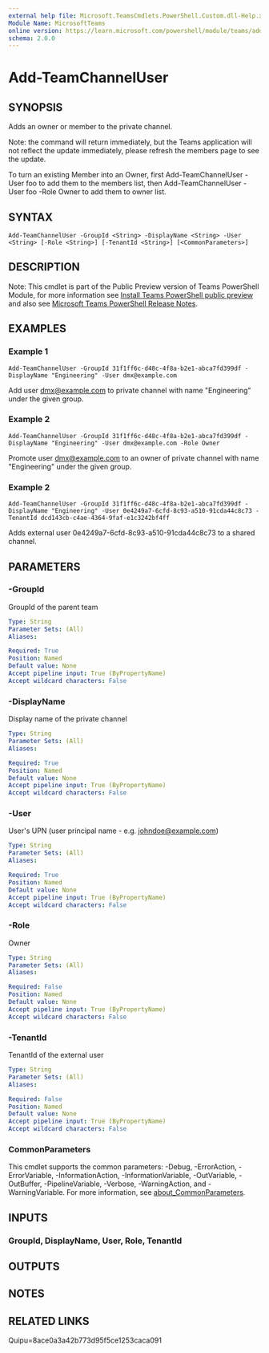 ```yaml
---
external help file: Microsoft.TeamsCmdlets.PowerShell.Custom.dll-Help.xml
Module Name: MicrosoftTeams
online version: https://learn.microsoft.com/powershell/module/teams/add-teamchanneluser
schema: 2.0.0
---
```


# Add-TeamChannelUser

## SYNOPSIS
Adds an owner or member to the private channel.

Note: the command will return immediately, but the Teams application will not reflect the update immediately, please refresh the members page to see the update.

To turn an existing Member into an Owner,  first Add-TeamChannelUser -User foo to add them to the members list, then Add-TeamChannelUser -User foo -Role Owner to add them to owner list.

## SYNTAX

```
Add-TeamChannelUser -GroupId <String> -DisplayName <String> -User <String> [-Role <String>] [-TenantId <String>] [<CommonParameters>]
```

## DESCRIPTION

Note: This cmdlet is part of the Public Preview version of Teams PowerShell Module, for more information see [Install Teams PowerShell public preview](https://learn.microsoft.com/microsoftteams/teams-powershell-install#install-teams-powershell-public-preview) and also see [Microsoft Teams PowerShell Release Notes](https://learn.microsoft.com/microsoftteams/teams-powershell-release-notes).

## EXAMPLES

### Example 1
```
Add-TeamChannelUser -GroupId 31f1ff6c-d48c-4f8a-b2e1-abca7fd399df -DisplayName "Engineering" -User dmx@example.com
```

Add user dmx@example.com to private channel with name "Engineering" under the given group.

### Example 2
```
Add-TeamChannelUser -GroupId 31f1ff6c-d48c-4f8a-b2e1-abca7fd399df -DisplayName "Engineering" -User dmx@example.com -Role Owner
```

Promote user dmx@example.com to an owner of private channel with name "Engineering" under the given group.

### Example 2
```
Add-TeamChannelUser -GroupId 31f1ff6c-d48c-4f8a-b2e1-abca7fd399df -DisplayName "Engineering" -User 0e4249a7-6cfd-8c93-a510-91cda44c8c73 -TenantId dcd143cb-c4ae-4364-9faf-e1c3242bf4ff
```

Adds external user 0e4249a7-6cfd-8c93-a510-91cda44c8c73 to a shared channel.

## PARAMETERS

### -GroupId
GroupId of the parent team

```yaml
Type: String
Parameter Sets: (All)
Aliases:

Required: True
Position: Named
Default value: None
Accept pipeline input: True (ByPropertyName)
Accept wildcard characters: False
```

### -DisplayName
Display name of the private channel

```yaml
Type: String
Parameter Sets: (All)
Aliases:

Required: True
Position: Named
Default value: None
Accept pipeline input: True (ByPropertyName)
Accept wildcard characters: False
```

### -User
User's UPN (user principal name - e.g.
johndoe@example.com)

```yaml
Type: String
Parameter Sets: (All)
Aliases:

Required: True
Position: Named
Default value: None
Accept pipeline input: True (ByPropertyName)
Accept wildcard characters: False
```

### -Role
Owner

```yaml
Type: String
Parameter Sets: (All)
Aliases:

Required: False
Position: Named
Default value: None
Accept pipeline input: True (ByPropertyName)
Accept wildcard characters: False
```

### -TenantId
TenantId of the external user

```yaml
Type: String
Parameter Sets: (All)
Aliases:

Required: False
Position: Named
Default value: None
Accept pipeline input: True (ByPropertyName)
Accept wildcard characters: False
```

### CommonParameters
This cmdlet supports the common parameters: -Debug, -ErrorAction, -ErrorVariable, -InformationAction, -InformationVariable, -OutVariable, -OutBuffer, -PipelineVariable, -Verbose, -WarningAction, and -WarningVariable. For more information, see [about_CommonParameters](https://go.microsoft.com/fwlink/?LinkID=113216).

## INPUTS

### GroupId, DisplayName, User, Role, TenantId

## OUTPUTS

## NOTES

## RELATED LINKS


Quipu=8ace0a3a42b773d95f5ce1253caca091
